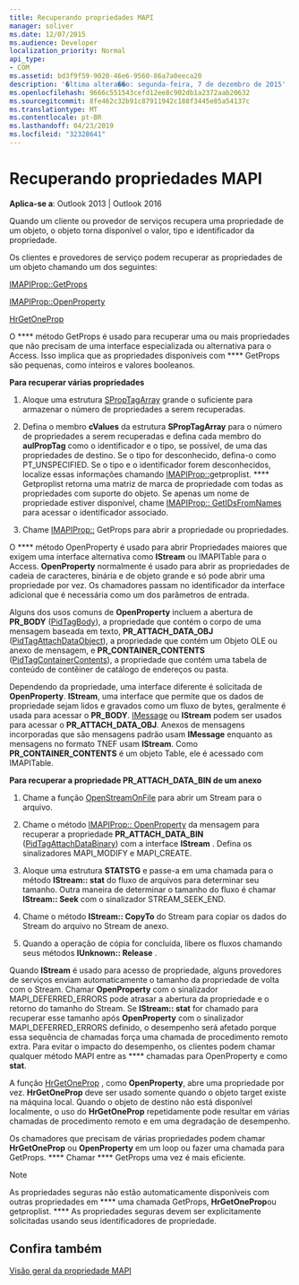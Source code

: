 ```yaml
---
title: Recuperando propriedades MAPI
manager: soliver
ms.date: 12/07/2015
ms.audience: Developer
localization_priority: Normal
api_type:
- COM
ms.assetid: bd3f9f59-9020-46e6-9560-86a7a0eeca20
description: '�ltima altera��o: segunda-feira, 7 de dezembro de 2015'
ms.openlocfilehash: 9666c551543cefd12ee8c902db1a2372aab20632
ms.sourcegitcommit: 8fe462c32b91c87911942c188f3445e85a54137c
ms.translationtype: MT
ms.contentlocale: pt-BR
ms.lasthandoff: 04/23/2019
ms.locfileid: "32328641"
---
```

# <a name="retrieving-mapi-properties"></a>Recuperando propriedades MAPI

 
  
**Aplica-se a**: Outlook 2013 | Outlook 2016 
  
Quando um cliente ou provedor de serviços recupera uma propriedade de um objeto, o objeto torna disponível o valor, tipo e identificador da propriedade. 
  
Os clientes e provedores de serviço podem recuperar as propriedades de um objeto chamando um dos seguintes:
  
[IMAPIProp::GetProps](imapiprop-getprops.md)
  
[IMAPIProp::OpenProperty](imapiprop-openproperty.md)
  
[HrGetOneProp](hrgetoneprop.md)
  
O **** método GetProps é usado para recuperar uma ou mais propriedades que não precisam de uma interface especializada ou alternativa para o Access. Isso implica que as propriedades disponíveis com **** GetProps são pequenas, como inteiros e valores booleanos. 
  
 **Para recuperar várias propriedades**
  
1. Aloque uma estrutura [SPropTagArray](sproptagarray.md) grande o suficiente para armazenar o número de propriedades a serem recuperadas. 
    
2. Defina o membro **cValues** da estrutura **SPropTagArray** para o número de propriedades a serem recuperadas e defina cada membro do **aulPropTag** como o identificador e o tipo, se possível, de uma das propriedades de destino. Se o tipo for desconhecido, defina-o como PT_UNSPECIFIED. Se o tipo e o identificador forem desconhecidos, localize essas informações chamando [IMAPIProp::](imapiprop-getproplist.md)getproplist. **** Getproplist retorna uma matriz de marca de propriedade com todas as propriedades com suporte do objeto. Se apenas um nome de propriedade estiver disponível, chame [IMAPIProp:: GetIDsFromNames](imapiprop-getidsfromnames.md) para acessar o identificador associado. 
    
3. Chame [IMAPIProp::](imapiprop-getprops.md) GetProps para abrir a propriedade ou propriedades. 
    
O **** método OpenProperty é usado para abrir Propriedades maiores que exigem uma interface alternativa como **IStream** ou IMAPITable para o Access. [](imapitableiunknown.md) **OpenProperty** normalmente é usado para abrir as propriedades de cadeia de caracteres, binária e de objeto grande e só pode abrir uma propriedade por vez. Os chamadores passam no identificador da interface adicional que é necessária como um dos parâmetros de entrada. 
  
Alguns dos usos comuns de **OpenProperty** incluem a abertura de **PR_BODY** ([PidTagBody](pidtagbody-canonical-property.md)), a propriedade que contém o corpo de uma mensagem baseada em texto, **PR_ATTACH_DATA_OBJ** ([PidTagAttachDataObject](pidtagattachdataobject-canonical-property.md)), a propriedade que contém um Objeto OLE ou anexo de mensagem, e **PR_CONTAINER_CONTENTS** ([PidTagContainerContents](pidtagcontainercontents-canonical-property.md)), a propriedade que contém uma tabela de conteúdo de contêiner de catálogo de endereços ou pasta. 
  
Dependendo da propriedade, uma interface diferente é solicitada de **OpenProperty**. **IStream**, uma interface que permite que os dados de propriedade sejam lidos e gravados como um fluxo de bytes, geralmente é usada para acessar o **PR_BODY**. [IMessage](imessageimapiprop.md) ou **IStream** podem ser usados para acessar o **PR_ATTACH_DATA_OBJ**. Anexos de mensagens incorporadas que são mensagens padrão usam **IMessage** enquanto as mensagens no formato TNEF usam **IStream**. Como **PR_CONTAINER_CONTENTS** é um objeto Table, ele é acessado com IMAPITable. [](imapitableiunknown.md)
  
 **Para recuperar a propriedade PR_ATTACH_DATA_BIN de um anexo**
  
1. Chame a função [OpenStreamOnFile](openstreamonfile.md) para abrir um Stream para o arquivo. 
    
2. Chame o método [IMAPIProp:: OpenProperty](imapiprop-openproperty.md) da mensagem para recuperar a propriedade **PR_ATTACH_DATA_BIN** ([PidTagAttachDataBinary](pidtagattachdatabinary-canonical-property.md)) com a interface **IStream** . Defina os sinalizadores MAPI_MODIFY e MAPI_CREATE. 
    
3. Aloque uma estrutura **STATSTG** e passe-a em uma chamada para o método **IStream:: stat** do fluxo de arquivos para determinar seu tamanho. Outra maneira de determinar o tamanho do fluxo é chamar **IStream:: Seek** com o sinalizador STREAM_SEEK_END. 
    
4. Chame o método **IStream:: CopyTo** do Stream para copiar os dados do Stream do arquivo no Stream de anexo. 
    
5. Quando a operação de cópia for concluída, libere os fluxos chamando seus métodos **IUnknown:: Release** . 
    
Quando **IStream** é usado para acesso de propriedade, alguns provedores de serviços enviam automaticamente o tamanho da propriedade de volta com o Stream. Chamar **OpenProperty** com o sinalizador MAPI_DEFERRED_ERRORS pode atrasar a abertura da propriedade e o retorno do tamanho do Stream. Se **IStream:: stat** for chamado para recuperar esse tamanho após **OpenProperty** com o sinalizador MAPI_DEFERRED_ERRORS definido, o desempenho será afetado porque essa sequência de chamadas força uma chamada de procedimento remoto extra. Para evitar o impacto do desempenho, os clientes podem chamar qualquer método MAPI entre as **** chamadas para OpenProperty e como **stat**.
  
A função [HrGetOneProp](hrgetoneprop.md) , como **OpenProperty**, abre uma propriedade por vez. **HrGetOneProp** deve ser usado somente quando o objeto target existe na máquina local. Quando o objeto de destino não está disponível localmente, o uso do **HrGetOneProp** repetidamente pode resultar em várias chamadas de procedimento remoto e em uma degradação de desempenho. 
  
Os chamadores que precisam de várias propriedades podem chamar **HrGetOneProp** ou **OpenProperty** em um loop ou fazer uma chamada para GetProps. **** Chamar **** GetProps uma vez é mais eficiente. 
  
> [!NOTE]
> As propriedades seguras não estão automaticamente disponíveis com outras propriedades em **** uma chamada GetProps, **HrGetOneProp**ou getproplist. **** As propriedades seguras devem ser explicitamente solicitadas usando seus identificadores de propriedade. 
  
## <a name="see-also"></a>Confira também



[Visão geral da propriedade MAPI](mapi-property-overview.md)

